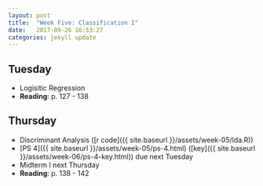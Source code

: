 ```yaml
---
layout: post
title:  "Week Five: Classification I"
date:   2017-09-26 16:53:27
categories: jekyll update
---
```


## Tuesday
- Logisitic Regression
- **Reading**: p. 127 - 138

## Thursday
- Discriminant Analysis ([r code]({{ site.baseurl }}/assets/week-05/lda.R))
- [PS 4]({{ site.baseurl }}/assets/week-05/ps-4.html) ([key]({{ site.baseurl }}/assets/week-06/ps-4-key.html)) due next Tuesday
- Midterm I next Thursday
- **Reading**: p. 138 - 142